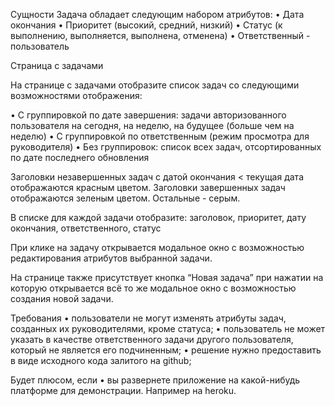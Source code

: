 
Сущности
Задача обладает следующим набором атрибутов:
• Дата окончания
• Приоритет (высокий, средний, низкий)
• Статус (к выполнению, выполняется, выполнена, отменена)
• Ответственный - пользователь


Страница с задачами

На странице с задачами отобразите список задач со следующими возможностями отображения:

  • С группировкой по дате завершения: задачи авторизованного пользователя на сегодня, 
  на неделю, на будущее (больше чем на неделю)
  • С группировкой по ответственным (режим просмотра для руководителя)
  • Без группировок: список всех задач, отсортированных по дате последнего обновления

Заголовки незавершенных задач с датой окончания < текущая дата отображаются красным цветом.
Заголовки завершенных задач отображаются зеленым цветом. Остальные - серым.

В списке для каждой задачи отобразите: заголовок, приоритет, дату окончания, 
ответственного, статус

При клике на задачу открывается модальное окно с возможностью редактирования атрибутов 
выбранной задачи.

На странице также присутствует кнопка “Новая задача” при нажатии на которую 
открывается всё то же модальное окно с возможностью создания новой задачи.

Требования
• пользователи не могут изменять атрибуты задач, созданных их руководителями, кроме статуса;
• пользователь не может указать в качестве ответственного задачи другого пользователя, который не является его подчиненным;
• решение нужно предоставить в виде исходного кода залитого на github;

Будет плюсом, если
• вы развернете приложение на какой-нибудь платформе для демонстрации. Например на heroku.
